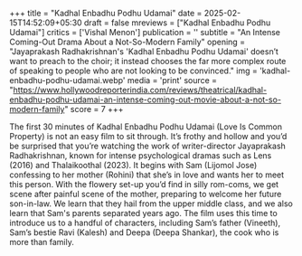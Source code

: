 +++
title = "Kadhal Enbadhu Podhu Udamai"
date = 2025-02-15T14:52:09+05:30
draft = false
mreviews = ["Kadhal Enbadhu Podhu Udamai"]
critics = ['Vishal Menon']
publication = ''
subtitle = "An Intense Coming-Out Drama About a Not-So-Modern Family"
opening = "Jayaprakash Radhakrishnan's 'Kadhal Enbadhu Podhu Udamai' doesn’t want to preach to the choir; it instead chooses the far more complex route of speaking to people who are not looking to be convinced."
img = 'kadhal-enbadhu-podhu-udamai.webp'
media = 'print'
source = "https://www.hollywoodreporterindia.com/reviews/theatrical/kadhal-enbadhu-podhu-udamai-an-intense-coming-out-movie-about-a-not-so-modern-family"
score = 7
+++

The first 30 minutes of Kadhal Enbadhu Podhu Udamai (Love Is Common Property) is not an easy film to sit through. It’s frothy and hollow and you’d be surprised that you’re watching the work of writer-director Jayaprakash Radhakrishnan, known for intense psychological dramas such as Lens (2016) and Thalaikoothal (2023). It begins with Sam (Lijomol Jose) confessing to her mother (Rohini) that she’s in love and wants her to meet this person. With the flowery set-up you’d find in silly rom-coms, we get scene after painful scene of the mother, preparing to welcome her future son-in-law. We learn that they hail from the upper middle class, and we also learn that Sam's parents separated years ago. The film uses this time to introduce us to a handful of characters, including Sam’s father (Vineeth), Sam’s bestie Ravi (Kalesh) and Deepa (Deepa Shankar), the cook who is more than family.
